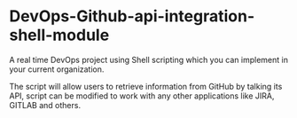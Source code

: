 # DevOps-Github-api-integration-shell-module
A real time DevOps project using Shell scripting which you can implement in your current organization.

The script will allow users to retrieve information from GitHub by talking its API, script can be modified to work with any other applications like JIRA, GITLAB and others.
